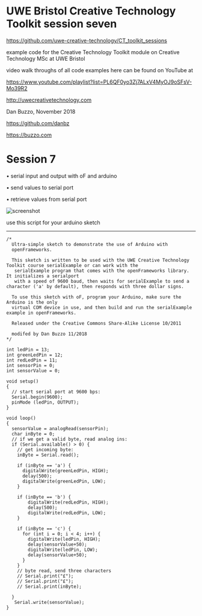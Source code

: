 # UWE Bristol Creative Technology Toolkit session seven

https://github.com/uwe-creative-technology/CT_toolkit_sessions


example code for the Creative Technology Toolkit module on Creative Technology MSc at UWE Bristol

video walk throughs of all code examples here can be found on YouTube at

https://www.youtube.com/playlist?list=PL6QF0yo3Zj7ALxV4MyOJ9oSFsV-Mo39R2


http://uwecreativetechnology.com

Dan Buzzo, November 2018

https://github.com/danbz

https://buzzo.com


# Session 7

• serial input and output with oF and arduino

• send values to serial port

• retrieve values from serial port


![screenshot](screenshot-session7.png)

use this script for your arduino sketch

--------
```
/*
  Ultra-simple sketch to demonstrate the use of Arduino with
  openFrameworks.

  This sketch is written to be used with the UWE Creative Technology Toolkit course serialExample or can work with the
   serialExample program that comes with the openFrameworks library. It initializes a serialport
   with a speed of 9600 baud, then waits for serialExample to send a character ('a' by default), then responds with three dollar signs.

  To use this sketch with oF, program your Arduino, make sure the Arduino is the only
  virtual COM device in use, and then build and run the serialExample example in openFrameworks.

  Released under the Creative Commons Share-Alike License 10/2011
  
  modifed by Dan Buzzo 11/2018
*/

int ledPin = 13;
int greenLedPin = 12;
int redLedPin = 11;
int sensorPin = 0;
int sensorValue = 0;

void setup()
{
  // start serial port at 9600 bps:
  Serial.begin(9600);
  pinMode (ledPin, OUTPUT);
}

void loop()
{
  sensorValue = analogRead(sensorPin);
  char inByte = 0;
  // if we get a valid byte, read analog ins:
  if (Serial.available() > 0) {
    // get incoming byte:
    inByte = Serial.read();

    if (inByte == 'a') {
      digitalWrite(greenLedPin, HIGH);
      delay(500);
      digitalWrite(greenLedPin, LOW);
    }

    if (inByte == 'b') {   
        digitalWrite(redLedPin, HIGH);
        delay(500);
        digitalWrite(redLedPin, LOW);
    }

    if (inByte == 'c') {
      for (int i = 0; i < 4; i++) {
        digitalWrite(ledPin, HIGH);
        delay(sensorValue+50);
        digitalWrite(ledPin, LOW);
        delay(sensorValue+50);
      }
    }
    // byte read, send three characters
    // Serial.print("£");
    // Serial.print("£");
    // Serial.print(inByte);

  }
   Serial.write(sensorValue);
}
```
